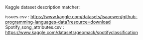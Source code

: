 Kaggle dataset description matcher:

issues.csv : https://www.kaggle.com/datasets/isaacwen/github-programming-languages-data?resource=download
Spotify_song_attributes.csv : https://www.kaggle.com/datasets/geomack/spotifyclassification
